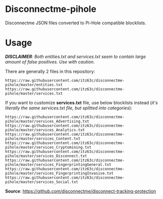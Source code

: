 # Disconnectme-pihole
Disconnectme JSON files converted to Pi-Hole compatible blocklists.

# Usage

***DISCLAIMER**: Both entities.txt and services.txt seem to contain large amount of false positives. Use with caution.*

There are generally 2 files in this repository:
```
https://raw.githubusercontent.com/itz63c/disconnectme-pihole/master/entities.txt
https://raw.githubusercontent.com/itz63c/disconnectme-pihole/master/services.txt
```

If you want to customize **services.txt** file, use below blocklists instead (*it's literally the same services.txt file, but splitted into categories*):
```
https://raw.githubusercontent.com/itz63c/disconnectme-pihole/master/services_Advertising.txt
https://raw.githubusercontent.com/itz63c/disconnectme-pihole/master/services_Analytics.txt
https://raw.githubusercontent.com/itz63c/disconnectme-pihole/master/services_Content.txt
https://raw.githubusercontent.com/itz63c/disconnectme-pihole/master/services_Cryptomining.txt
https://raw.githubusercontent.com/itz63c/disconnectme-pihole/master/services_Disconnect.txt
https://raw.githubusercontent.com/itz63c/disconnectme-pihole/master/services_FingerprintingGeneral.txt
https://raw.githubusercontent.com/itz63c/disconnectme-pihole/master/services_FingerprintingInvasive.txt
https://raw.githubusercontent.com/itz63c/disconnectme-pihole/master/services_Social.txt
```

**Source**: https://github.com/disconnectme/disconnect-tracking-protection
